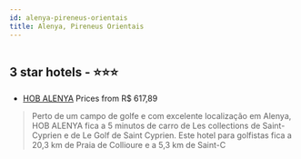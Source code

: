 ```yaml
---
id: alenya-pireneus-orientais
title: Alenya, Pireneus Orientais
---
```


<center><img src="https://i.travelapi.com/hotels/3000000/2070000/2061000/2060967/ce3442f3_z.jpg" alt="" /></center>


##  3 star hotels - ⭐️⭐️⭐️

-    [HOB ALENYA](https://www.hurb.com/br/aud/https://www.hurb.com/br/hotels/alenya/hob-alenya-HT-BYDI?cmp=18055) Prices from R$ 617,89
   > Perto de um campo de golfe e com excelente localização em Alenya, HOB ALENYA fica a 5 minutos de carro de Les collections de Saint-Cyprien e de Le Golf de Saint Cyprien.  Este hotel para golfistas fica a 20,3 km de Praia de Collioure e a 5,3 km de Saint-C
